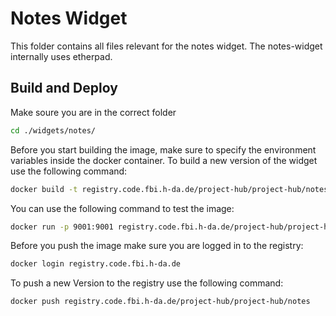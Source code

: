 # Notes Widget

This folder contains all files relevant for the notes widget.
The notes-widget internally uses etherpad.

## Build and Deploy

Make soure you are in the correct folder

```bash
cd ./widgets/notes/
```

Before you start building the image, make sure to specify the environment variables inside the docker container.
To build a new version of the widget use the following command:

```bash
docker build -t registry.code.fbi.h-da.de/project-hub/project-hub/notes .
```

You can use the following command to test the image:

```bash
docker run -p 9001:9001 registry.code.fbi.h-da.de/project-hub/project-hub/notes
```

Before you push the image make sure you are logged in to the registry:

```bash
docker login registry.code.fbi.h-da.de
```

To push a new Version to the registry use the following command:

```bash
docker push registry.code.fbi.h-da.de/project-hub/project-hub/notes
```
